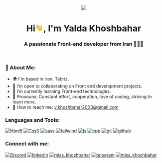 <div id="header" align="center">
<img src="https://media.giphy.com/media/v1.Y2lkPTc5MGI3NjExMjl3Mjh6ZWEybzViY3NjaDE1amI4eTNxZ2lnNThmb2RlY2M2bHM4aSZlcD12MV9pbnRlcm5hbF9naWZfYnlfaWQmY3Q9Zw/L1R1tvI9svkIWwpVYr/giphy.gif" width="60%"/>
</div>
<h1 align="center">Hi<img src="https://raw.githubusercontent.com/ABSphreak/ABSphreak/master/gifs/Hi.gif" width="26px">, I'm Yalda Khoshbahar</h1>
<h3 align="center">A passionate Front-end developer from Iran 👩🏻‍💻</h3>
<br>
<h3 align="left">💫 About Me:</h3>


- 🌍 I'm based in Iran, Tabriz. <br>
- 🤝 I’m open to collaborating on Front end development projects.<br>
- 💎 I’m currently learning Front-end technologies.<br>
- 🌱 Pronouns: Constant effort, cooperation, love of coding, striving to learn more. <br>
- 💌 How to reach me: y.khoshbahar2003@gmail.com

<h3 align="left">Languages and Tools:</h3>
<p align="left">
<!-- <a href="https://developer.mozilla.org/en-US/docs/Glossary/HTML5" target="_blank" rel="noreferrer"><img src="https://raw.githubusercontent.com/sabzlearn-ir/sabzlearn-ir/4d2a781931f79c747a132c28eae4ebfbb8eaa7d7/html5-colored.svg" width="38" height="38" alt="HTML5" /></a> -->
  <a href="https://git-scm.com/" target="_blank" rel="noreferrer"><img src="https://skillicons.dev/icons?i=html" alt="Html5" width="38" height="38"/></a>
<!-- <a href="https://www.w3.org/TR/CSS/#css" target="_blank" rel="noreferrer"><img src="https://raw.githubusercontent.com/sabzlearn-ir/sabzlearn-ir/4d2a781931f79c747a132c28eae4ebfbb8eaa7d7/css3-colored.svg" width="38" height="38" alt="CSS3"/></a> -->
  <a href="https://git-scm.com/" target="_blank" rel="noreferrer"><img src="https://skillicons.dev/icons?i=css" alt="Css3" width="38" height="38"/></a>
<!--<a href="https://tailwindcss.com/" target="_blank" rel="noreferrer"><img src="https://www.vectorlogo.zone/logos/tailwindcss/tailwindcss-icon.svg" alt="tailwind" width="38" height="38"/></a>--> 
  <a href="https://git-scm.com/" target="_blank" rel="noreferrer"><img src="https://skillicons.dev/icons?i=sass" alt="sass" width="38" height="38"/></a>
<!--   <a href="https://git-scm.com/" target="_blank" rel="noreferrer"><img src="https://skillicons.dev/icons?i=bootstrap" alt="bootstrap" width="38" height="38"/></a> -->
  <a href="https://git-scm.com/" target="_blank" rel="noreferrer"><img src="https://skillicons.dev/icons?i=tailwind&theme=light" alt="tailwind" width="38" height="38"/></a>
  <a href="https://git-scm.com/" target="_blank" rel="noreferrer"><img src="https://skillicons.dev/icons?i=js" alt="js" width="38" height="38"/></a> 
  <a href="https://git-scm.com/" target="_blank" rel="noreferrer"><img src="https://skillicons.dev/icons?i=cpp" alt="cpp" width="38" height="38"/></a>
  <a href="https://git-scm.com/" target="_blank" rel="noreferrer"><img src="https://skillicons.dev/icons?i=git" alt="git" width="38" height="38"/></a>
  <a href="https://git-scm.com/" target="_blank" rel="noreferrer"><img src="https://skillicons.dev/icons?i=github" alt="github" width="38" height="38"/></a>
</p>


<h3 align="left">Connect with me:</h3>
<p align="left">
 <a href="https://discord.com/yalda_khoshbahar"><img align="center" src="https://cdn.simpleicons.org/discord" alt="Discord" title="Discord" width="28" height="28"></a>
 <a href="https://www.linkedin.com/public-profile/settings?lipi=urn%3Ali%3Apage%3Ad_flagship3_profile_self_edit_contact-info%3B6RN0g2cPSWSS%2BekNBjq%2BnQ%3D%3D" target="_blank" rel="noreferrer"><img align="center" src="https://skillicons.dev/icons?i=linkedin" alt="linkedin" width="31" height="27"/></a>   
 <a href="https://instagram.com/miss_khoshbahar" target="blank"><img align="center" src="https://raw.githubusercontent.com/rahuldkjain/github-profile-readme-generator/master/src/images/icons/Social/instagram.svg" alt="miss_khoshbahar" height="28" width="30"/></a>
 <a href="https://t.me/Miss_Khoshbahar_dev" target="blank"><img align="center" src="https://upload.wikimedia.org/wikipedia/commons/8/83/Telegram_2019_Logo.svg" alt="telegram" width="34" height="28"/></a>
 <a href="https://twitter.com/miss_khoshbahar" target="blank"><img align="center" src="https://raw.githubusercontent.com/rahuldkjain/github-profile-readme-generator/master/src/images/icons/Social/twitter.svg" alt="miss_khoshbahar" height="28" width="28"/></a> 
</p>
<br> 
<div id=badges align="left">
 <img src="https://komarev.com/ghpvc/?username=Yalda-Khoshbahar&style=flat-square&color=eb104e" alt=""/>
</div>
